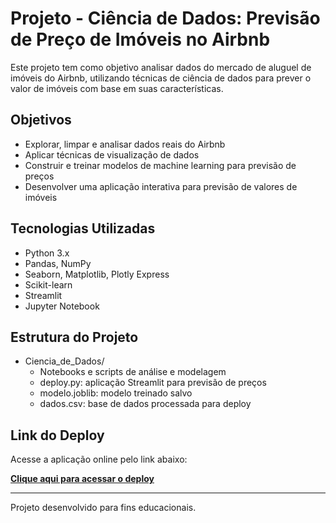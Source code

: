 # Projeto - Ciência de Dados: Previsão de Preço de Imóveis no Airbnb

Este projeto tem como objetivo analisar dados do mercado de aluguel de imóveis do Airbnb, utilizando técnicas de ciência de dados para prever o valor de imóveis com base em suas características.

## Objetivos

- Explorar, limpar e analisar dados reais do Airbnb
- Aplicar técnicas de visualização de dados
- Construir e treinar modelos de machine learning para previsão de preços
- Desenvolver uma aplicação interativa para previsão de valores de imóveis

## Tecnologias Utilizadas

- Python 3.x
- Pandas, NumPy
- Seaborn, Matplotlib, Plotly Express
- Scikit-learn
- Streamlit
- Jupyter Notebook

## Estrutura do Projeto
- Ciencia_de_Dados/
  - Notebooks e scripts de análise e modelagem
  - deploy.py: aplicação Streamlit para previsão de preços
  - modelo.joblib: modelo treinado salvo
  - dados.csv: base de dados processada para deploy

## Link do Deploy
Acesse a aplicação online pelo link abaixo:

[**Clique aqui para acessar o deploy**](COLE_AQUI_O_LINK_DO_DEPLOY)

---

Projeto desenvolvido para fins educacionais.
```